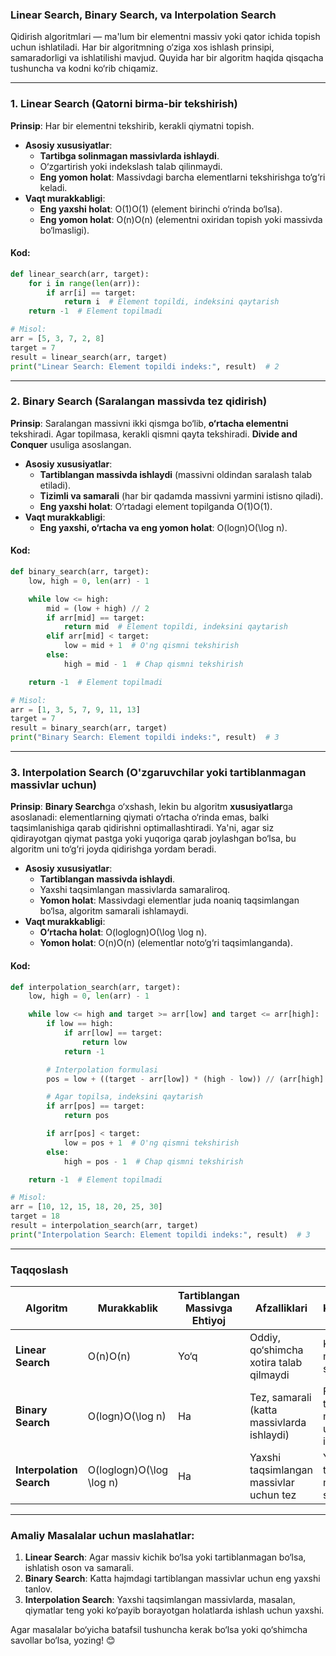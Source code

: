 ### **Linear Search, Binary Search, va Interpolation Search**

Qidirish algoritmlari — ma'lum bir elementni massiv yoki qator ichida topish uchun ishlatiladi. Har bir algoritmning o‘ziga xos ishlash prinsipi, samaradorligi va ishlatilishi mavjud. Quyida har bir algoritm haqida qisqacha tushuncha va kodni ko‘rib chiqamiz.

---

### **1. Linear Search (Qatorni birma-bir tekshirish)**

**Prinsip**: Har bir elementni tekshirib, kerakli qiymatni topish.

- **Asosiy xususiyatlar**:
    - **Tartibga solinmagan massivlarda ishlaydi**.
    - O‘zgartirish yoki indekslash talab qilinmaydi.
    - **Eng yomon holat**: Massivdagi barcha elementlarni tekshirishga to‘g‘ri keladi.
- **Vaqt murakkabligi**:
    - **Eng yaxshi holat**: O(1)O(1) (element birinchi o‘rinda bo‘lsa).
    - **Eng yomon holat**: O(n)O(n) (elementni oxiridan topish yoki massivda bo‘lmasligi).

#### **Kod**:

```python
def linear_search(arr, target):
    for i in range(len(arr)):
        if arr[i] == target:
            return i  # Element topildi, indeksini qaytarish
    return -1  # Element topilmadi

# Misol:
arr = [5, 3, 7, 2, 8]
target = 7
result = linear_search(arr, target)
print("Linear Search: Element topildi indeks:", result)  # 2
```

---

### **2. Binary Search (Saralangan massivda tez qidirish)**

**Prinsip**: Saralangan massivni ikki qismga bo‘lib, **o‘rtacha elementni** tekshiradi. Agar topilmasa, kerakli qismni qayta tekshiradi. **Divide and Conquer** usuliga asoslangan.

- **Asosiy xususiyatlar**:
    - **Tartiblangan massivda ishlaydi** (massivni oldindan saralash talab etiladi).
    - **Tizimli va samarali** (har bir qadamda massivni yarmini istisno qiladi).
    - **Eng yaxshi holat**: O‘rtadagi element topilganda O(1)O(1).
- **Vaqt murakkabligi**:
    - **Eng yaxshi, o‘rtacha va eng yomon holat**: O(log⁡n)O(\log n).

#### **Kod**:

```python
def binary_search(arr, target):
    low, high = 0, len(arr) - 1

    while low <= high:
        mid = (low + high) // 2
        if arr[mid] == target:
            return mid  # Element topildi, indeksini qaytarish
        elif arr[mid] < target:
            low = mid + 1  # O'ng qismni tekshirish
        else:
            high = mid - 1  # Chap qismni tekshirish

    return -1  # Element topilmadi

# Misol:
arr = [1, 3, 5, 7, 9, 11, 13]
target = 7
result = binary_search(arr, target)
print("Binary Search: Element topildi indeks:", result)  # 3
```

---

### **3. Interpolation Search (O'zgaruvchilar yoki tartiblanmagan massivlar uchun)**

**Prinsip**: **Binary Search**ga o‘xshash, lekin bu algoritm **xususiyatlar**ga asoslanadi: elementlarning qiymati o‘rtacha o‘rinda emas, balki taqsimlanishiga qarab qidirishni optimallashtiradi. Ya'ni, agar siz qidirayotgan qiymat pastga yoki yuqoriga qarab joylashgan bo‘lsa, bu algoritm uni to‘g‘ri joyda qidirishga yordam beradi.

- **Asosiy xususiyatlar**:
    - **Tartiblangan massivda ishlaydi**.
    - Yaxshi taqsimlangan massivlarda samaraliroq.
    - **Yomon holat**: Massivdagi elementlar juda noaniq taqsimlangan bo‘lsa, algoritm samarali ishlamaydi.
- **Vaqt murakkabligi**:
    - **O‘rtacha holat**: O(log⁡log⁡n)O(\log \log n).
    - **Yomon holat**: O(n)O(n) (elementlar noto‘g‘ri taqsimlanganda).

#### **Kod**:

```python
def interpolation_search(arr, target):
    low, high = 0, len(arr) - 1

    while low <= high and target >= arr[low] and target <= arr[high]:
        if low == high:
            if arr[low] == target:
                return low
            return -1

        # Interpolation formulasi
        pos = low + ((target - arr[low]) * (high - low)) // (arr[high] - arr[low])

        # Agar topilsa, indeksini qaytarish
        if arr[pos] == target:
            return pos

        if arr[pos] < target:
            low = pos + 1  # O'ng qismni tekshirish
        else:
            high = pos - 1  # Chap qismni tekshirish

    return -1  # Element topilmadi

# Misol:
arr = [10, 12, 15, 18, 20, 25, 30]
target = 18
result = interpolation_search(arr, target)
print("Interpolation Search: Element topildi indeks:", result)  # 3
```

---

### **Taqqoslash**

|**Algoritm**|**Murakkablik**|**Tartiblangan Massivga Ehtiyoj**|**Afzalliklari**|**Kamchiliklari**|
|---|---|---|---|---|
|**Linear Search**|O(n)O(n)|Yo‘q|Oddiy, qo‘shimcha xotira talab qilmaydi|Katta massivlarda sekin ishlaydi|
|**Binary Search**|O(log⁡n)O(\log n)|Ha|Tez, samarali (katta massivlarda ishlaydi)|Faqat tartiblangan massivlar uchun ishlaydi|
|**Interpolation Search**|O(log⁡log⁡n)O(\log \log n)|Ha|Yaxshi taqsimlangan massivlar uchun tez|Yomon taqsimlangan massivlarda samarasiz|

---

### **Amaliy Masalalar uchun maslahatlar**:

1. **Linear Search**: Agar massiv kichik bo‘lsa yoki tartiblanmagan bo‘lsa, ishlatish oson va samarali.
2. **Binary Search**: Katta hajmdagi tartiblangan massivlar uchun eng yaxshi tanlov.
3. **Interpolation Search**: Yaxshi taqsimlangan massivlarda, masalan, qiymatlar teng yoki ko‘payib borayotgan holatlarda ishlash uchun yaxshi.

Agar masalalar bo‘yicha batafsil tushuncha kerak bo‘lsa yoki qo‘shimcha savollar bo‘lsa, yozing! 😊